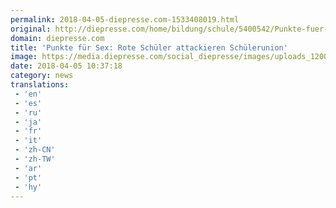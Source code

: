 ```yaml
---
permalink: 2018-04-05-diepresse.com-1533408019.html
original: http://diepresse.com/home/bildung/schule/5400542/Punkte-fuer-Sex_Rote-Schueler-attackieren-Schuelerunion?from=rss
domain: diepresse.com
title: 'Punkte für Sex: Rote Schüler attackieren Schülerunion'
image: https://media.diepresse.com/social_diepresse/images/uploads_1200/7/d/e/5400542/sessel_152292352885424.jpg
date: 2018-04-05 10:37:18
category: news
translations: 
 - 'en'
 - 'es'
 - 'ru'
 - 'ja'
 - 'fr'
 - 'it'
 - 'zh-CN'
 - 'zh-TW'
 - 'ar'
 - 'pt'
 - 'hy'
---
```


